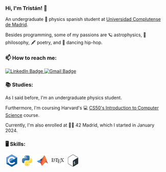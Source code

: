 ### Hi, I'm Tristán! 👋
An undergraduate 🚀 physics spanish student at <a href="www.ucm.es" rel="nofollow">Universidad Complutense de Madrid</a>.

Besides programming, some of my passions are 🪐 astrophysics, 📘 philosophy, 🖋️ poetry, and 🕺 dancing hip-hop.

### 📫 How to reach me:
<div id="badges">
  <a href="www.linkedin.com/in/tristan-ortiz-roset-ba2762221">
    <img src="https://img.shields.io/badge/LinkedIn-blue?style=for-the-badge&logo=linkedin&logoColor=white" alt="LinkedIn Badge"/>
  </a>
  <a href="mailto:tortiz.roset@gmail.com">
    <img src="https://img.shields.io/badge/Gmail-D14836?style=for-the-badge&logo=gmail&logoColor=white" alt="Gmail Badge"/>
  </a>
</div>

### 📚 Studies:

As I said before, I'm an undergraduate physics student.

Furthermore, I'm coursing Harvard's 💻 <a href="https://cs50.harvard.edu/x/2024/" rel="nofollow">CS50's Introduction to Computer Science</a> course.

Currently, I'm also enrolled at 👨‍💻 42 Madrid, which I started in January 2024.

### 🖥️ Skills:
<div>
  <img src="https://github.com/devicons/devicon/blob/master/icons/c/c-original.svg" title="C" alt="C" width="40" height="40"/>&nbsp;
  <img src="https://github.com/devicons/devicon/blob/master/icons/python/python-original.svg" title="Python" alt="Python" width="40" height="40"/>&nbsp;
  <img src="https://github.com/devicons/devicon/blob/master/icons/matlab/matlab-original.svg" title="Matlab" alt="Matlab" width="40" height="40"/>&nbsp;
  <img src="https://github.com/devicons/devicon/blob/master/icons/latex/latex-original.svg" title="Latex" alt="Latex" width="40" height="40"/>&nbsp;
  <img src="https://github.com/devicons/devicon/blob/master/icons/bash/bash-original.svg" title="Bash" alt="Bash" width="40" height="40"/>&nbsp;
</div>

<!--
**tortiz-r/tortiz-r** is a ✨ _special_ ✨ repository because its `README.md` (this file) appears on your GitHub profile.

### 🗺️ Languages I speak:
<div>
  <img src="" title="" alt="" width="40" height="40"/>&nbsp;
  <img src="" title="" alt="" width="40" height="40"/>&nbsp;
  <img src="" title="" alt="" width="40" height="40"/>&nbsp;
</div>
  :spain: :france: :united_kingdom: :united_states:

Top Langs Stats: cuando tenga, lo pongo:

[![Top Langs](https://github-readme-stats.vercel.app/api/top-langs/?username=tortiz-r&layout=compact&theme=vision-friendly-dark)](https://github.com/anuraghazra/github-readme-stats)

Badge RRSS
  <a href="your-youtube-URL">
    <img src="https://img.shields.io/badge/YouTube-red?style=for-the-badge&logo=youtube&logoColor=white" alt="Youtube Badge"/>
  </a>

You can find me on <a href="www.linkedin.com/in/tristan-ortiz-roset-ba2762221" rel="nofollow">Linkedin</a>.
You can also reach me through ✉️ <a href="mailto:tortiz.roset@gmail.com">Email</a>.

Badge for skills:
  <img src="" title="" alt="" width="40" height="40"/>&nbsp;

Here are some ideas to get you started:

- 🔭 I’m currently working on ...
- 🌱 I’m currently learning ...
- 👯 I’m looking to collaborate on ...
- 🤔 I’m looking for help with ...
- 💬 Ask me about ...
- 📫 How to reach me: ...
- 😄 Pronouns: ...
- ⚡ Fun fact: ...
-->
